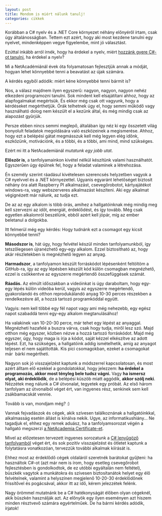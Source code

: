 ```yaml
---
layout: post
title: Mondom is miért nálunk tanulj!
categories: cikkek
---
```


Korábban a C# nyelv és a .NET Core környezet néhány előnyéről írtam, csak úgy általánosságban. Tettem ezt azért, hogy aki most kezdene tanulni egy nyelvet, mindenképpen vegye figyelembe, mint jó választást.

Ezúttal inkább arról írnék, hogy ha érdekel a nyelv, miért [hozzánk gyere C#-ot tanulni](https://app.netacademia.hu/elofizetes), ha érdekel a nyelv? 

Mi a NetAcadémiánál évek óta folyamatosan fejlesztjük annak a módját, hogyan lehet könnyebbé tenni a beavatást az újak számára.

A kérdés egyből adódik: miért kéne könnyebbé tenni bármit is?

Nos, a válasz majdnem ilyen egyszerű: nagyon, nagyon, nagyon nehéz elkezdeni programozni tanulni. Sok mindent kell elsajátítani ahhoz, hogy az alapfogalmakat megértsük. És ekkor még csak ott vagyunk, hogy a kérdéseket megérthetjük. Órák telhetnek úgy el, hogy semmi működő vagy használható dolog nem készült el a kezünk által, és még mindig csak az alapozást gyűrjük.

Persze ebben nincs semmi meglepő, általában így néz ki egy összetett világ bonyolult feladatok megoldására való eszközeinek a megismerése. Ahhoz, hogy ezt a belépési gátat megmásszuk kell még legyen elég időnk, eszközünk, motivációnk, és a többi, és a többi, ami mind, mind szükséges.

Ezért mi itt a NetAcademiánál *mutatunk egy jobb utat*.

**Először is**, a tanfolyamainkon kivétel nélkül készítünk valami használhatót. Egyszerűen úgy épülnek fel, hogy a feladat valaminek a létrehozása.

Én személy szerint ráadásul kivételesen szerencsés helyzetben vagyok a C# nyelvvel és a .NET környezettel.
Ugyanis egyaránt lehetőséget biztosít néhány óra alatt Raspberry PI alkalmazást, csevegőrobotot, kártyajátékot windows-ra, vagy webszerveres alkalmazást készíteni. Aki egy alkalmat végignézett már nálunk, az tudja ezt.

De az az egy alkalom is több órás, amihez a hallgatóinknak még mindig meg kell szervezni az időt, energiát, érdeklődést, és így tovább. Még csak egyetlen alkalomról beszélünk, ebből azért kell jópár, míg az ember beletanul a dolgokba.

Itt felmerül még egy kérdés: Hogy tudnánk ezt a csomagot egy kicsit könnyebbé tenni?

**Másodszor is**, hát úgy, hogy felvétel készül minden tanfolyamunkból, így tetszőlegesen újranézhető egy-egy alkalom. Ezzel biztosítható az, hogy akár részletekben is megnézhető legyen az anyag.

**Harmadszor**, a tanfolyamon készült forráskódot lépésenként feltöltöm a GitHub-ra, így az egy lépésben készült kód külön csomagban megnézhető, ezzel is csökkentve az egyszerre megértendő összefüggések számát.

**Ráadás.** Az elmúlt időszakban a videóinkat is úgy daraboltam, hogy egy-egy lépés külön videóba kerül, vagyis az egyszerre megértendő, gyakorolandó és otthon reprodukálandó anyag 10-30 perces részekben a rendelkezésre áll, a hozzá tartozó programkóddal együtt.

Vagyis: nem kell többé egy fél napot vagy ami még nehezebb, egy egész napot szabaddá tenni egy-egy alkalom megtanulásához! 

Ha valakinek van 10-20-30 perce, már tehet egy lépést az anyaggal. Megnézheti hazafelé a buszra várva, csak hogy tudja, miről lesz szó. Majd otthon még egyszer, közben nézve a hozzá tartozó forráskódot. Majd még egyszer, úgy, hogy maga is írja a kódot, saját kézzel elkészítve az adott lépést. Ezt, ha szükséges, a hallgatóink addig ismételhetik, amíg az anyagot teljesen el nem sajátították. Kis pici csomagokban, ezeket a csomagokat már  bárki megértheti.

Nagyon sok jó visszajelzést kaptunk a módszerrel kapcsolatosan, és most azért álltam elő ezekkel a gondolatokkal, hogy jelezzem: **ha érdekel a programozás, akkor most tényleg bele tudsz vágni.** Vagy **ha ismersz olyat, aki érdeklődik**, de a belépési küszöb miatt aggódik, **akkor szólj neki**. Nézzétek meg nálunk a C# útvonalat, tegyetek egy próbát. Az első három tanfolyam az útvonalból véget ért, van ingyenes rész, senkinek sem kell zsákbamacskát vennie.

Tovább is van, mondjam még? :)

Vannak fejvadászok és cégek, akik szívesen találkoznának a hallgatóinkkal, alkalmasság esetén 
állást is kínálva nekik. Ugye, az informatikushiány... 
Ne tagadjuk el, ehhez egy remek aduász, ha a tanfolyamsorozat végén a hallgató megszerzi [a NetAcademia Certificate-et](https://www.netacademia.hu/certificate).

Mivel az előzetesen tervezett ingyenes sorozatunk a [C# lenyűgöző tanfolyamból](https://www.netacademia.hu/lenyugozo-tanfolyamok#csharp) véget ért, és sok pozitív visszajelzést és ötletet kaptunk a folytatásra vonatkozóan, tervezzük további alkalmak kiírását is.

Ehhez most az érdeklődő cégek oldaláról szeretnék barátokat gyűjteni: ha használtok C#-ot (azt már nem is írom, hogy esetleg csevegőrobot fejlesztésben is gondolkodtok, de ez utóbbi egyáltalán nem feltétel), büszkék vagytok a munkátokra és szívesen biztosítanátok helyet egy élő felvételnek, valamint a helyszínen megjelenő 10-20-30 érdeklődőnek frissítővel és pogácsával, akkor itt az idő, kérem jelezzétek felénk. 

Nagy örömmel mutatnánk be a C# hatékonyságát élőben olyan cégeknél, akik büszkén használják azt. Az előnyök egy ilyen eseményen azt hiszem minden résztvevő számára egyértelműek. De ha bármi kérdés adódik, írjatok!
